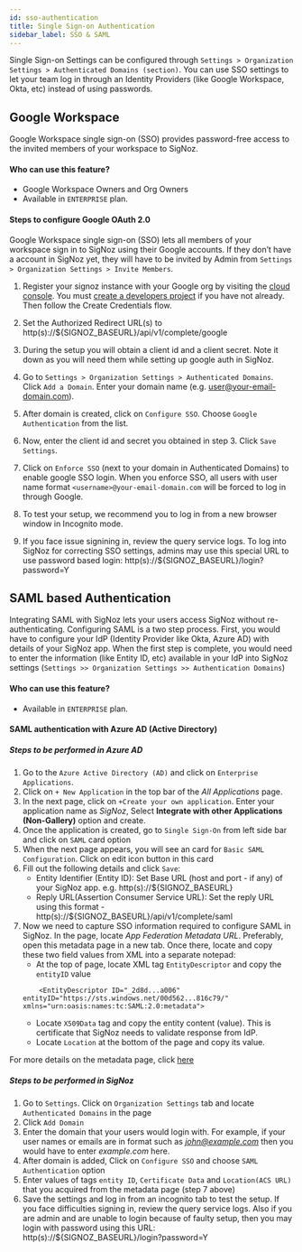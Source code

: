 ```yaml
---
id: sso-authentication
title: Single Sign-on Authentication
sidebar_label: SSO & SAML
---
```


Single Sign-on Settings can be configured through `Settings > Organization Settings > Authenticated Domains (section)`. You can use SSO settings to let your team log in through an Identity Providers (like Google Workspace, Okta, etc) instead of using passwords.  

## Google Workspace
Google Workspace single sign-on (SSO) provides password-free access to the invited members of your workspace to SigNoz.  

#### Who can use this feature?
- Google Workspace Owners and Org Owners
- Available in `ENTERPRISE` plan. 

#### Steps to configure Google OAuth 2.0
Google Workspace single sign-on (SSO) lets all members of your workspace sign in to SigNoz using their Google accounts. If they don’t have a account in SigNoz yet, they will have to be invited by Admin from `Settings > Organization Settings > Invite Members`.

1. Register your signoz instance with your Google org by visiting the [cloud console](https://console.cloud.google.com/apis/credentials). You must [create a developers project](https://redash.io/help/open-source/admin-guide/google-developer-account-setup) if you have not already. Then follow the Create Credentials flow.

2. Set the Authorized Redirect URL(s) to http(s)://${SIGNOZ_BASEURL}/api/v1/complete/google

3. During the setup you will obtain a client id and a client secret. Note it down as you will need them while setting up google auth in SigNoz.

4. Go to `Settings > Organization Settings > Authenticated Domains`. Click `Add a Domain`. Enter your domain name (e.g. user@your-email-domain.com). 

5. After domain is created, click on `Configure SSO`. Choose `Google Authentication` from the list. 

6. Now, enter the client id and secret you obtained in step 3. Click `Save Settings`. 

7. Click on `Enforce SSO` (next to your domain in Authenticated Domains) to enable google SSO login. When you enforce SSO, all users with user name format `<username>@your-email-domain.com`  will be forced to log in through Google. 

8. To test your setup, we recommend you to log in from a new browser window in Incognito mode. 

9. If you face issue signining in, review the query service logs. To log into SigNoz for correcting SSO settings, admins may use this special URL to use password based login: http(s)://${SIGNOZ_BASEURL}/login?password=Y


## SAML based Authentication
Integrating SAML with SigNoz lets your users access SigNoz without re-authenticating. Configuring SAML is a two step process. First, you would have to configure your IdP (Identity Provider like Okta, Azure AD) with details of your SigNoz app. When the first step is complete, you would need to enter the information (like Entity ID, etc) available in your IdP into SigNoz settings (`Settings >> Organization Settings >> Authentication Domains`)

#### Who can use this feature?
- Available in `ENTERPRISE` plan. 

#### SAML authentication with Azure AD (Active Directory)
##### Steps to be performed in Azure AD
1. Go to the `Azure Active Directory (AD)`  and click on `Enterprise Applications`. 
2. Click on `+ New Application` in the top bar of the *All Applications* page.
3. In the next page, click on `+Create your own application`. Enter your application name as *SigNoz*, Select **Integrate with other Applications (Non-Gallery)** option and create.
4. Once the application is created, go to `Single Sign-On` from left side bar and click on `SAML` card option
5. When the next page appears, you will see an card for `Basic SAML Configuration`. Click on edit icon button in this card 
6. Fill out the following details and click `Save`:
    - Entity Identifier (Entity ID): Set Base URL (host and port - if any) of your SigNoz app. e.g. http(s)://${SIGNOZ_BASEURL}
    - Reply URL(Assertion Consumer Service URL): Set the reply URL using this format - http(s)://${SIGNOZ_BASEURL}/api/v1/complete/saml
7. Now we need to capture SSO information required to configure SAML in SigNoz. In the page, locate *App Federation Metadata URL*. Preferably, open this metadata page in a new tab. Once there, locate and copy these two field values from XML into a separate notepad: 
    - At the top of page, locate XML tag `EntityDescriptor` and copy the `entityID` value 
    ```
        <EntityDescriptor ID="_2d8d...a006" entityID="https://sts.windows.net/00d562...816c79/" xmlns="urn:oasis:names:tc:SAML:2.0:metadata">
    ```
    - Locate `X509Data` tag and copy the entity content (value). This is certificate that SigNoz needs to validate response from IdP.
    - Locate `Location` at the bottom of the page and copy its value. 

For more details on the metadata page, click [here](https://github.com/MicrosoftDocs/azure-docs/blob/main/articles/active-directory/azuread-dev/azure-ad-federation-metadata.md)

##### Steps to be performed in SigNoz
1. Go to `Settings`. Click on `Organization Settings` tab and locate `Authenticated Domains` in the page
2. Click `Add Domain`
3. Enter the domain that your users would login with. For example, if your user names or emails are in format such as *john@example.com* then you would have to enter *example.com* here.
4. After domain is added, Click on `Configure SSO` and choose `SAML Authentication` option
5. Enter values of tags `entity ID`, `Certificate Data` and `Location(ACS URL)` that you acquired from the metadata page (step 7 above)
6. Save the settings and log in from an incognito tab to test the setup. If you face difficulties signing in, review the query service logs. Also if you are admin and are unable to login because of faulty setup, then you may login with password using this URL: http(s)://${SIGNOZ_BASEURL}/login?password=Y


